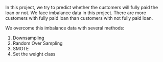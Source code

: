 In this project, we try to predict whether the customers will fully paid the loan or not. We face imbalance data in this project.
There are more customers with fully paid loan than customers with not fully paid loan.

We overcome this imbalance data with several methods:
1. Downsampling
2. Random Over Sampling
3. SMOTE
4. Set the weight class